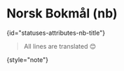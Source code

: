 # Norsk Bokmål (nb)
{id="statuses-attributes-nb-title"}

> All lines are translated 😊
>
{style="note"}
